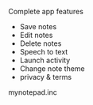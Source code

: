 Complete app features
* Save notes
* Edit notes
* Delete notes
* Speech to text
* Launch activity
* Change note theme
* privacy & terms 

mynotepad.inc